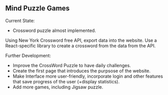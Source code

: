 ## Mind Puzzle Games

Current State:

- Crossword puzzle almost implemented. 

Using New York Crossword free API, export data into the website. Use a React-specific library to create a crossword from the data from the API.

Further Development:

- Improve the CrossWord Puzzle to have daily challenges.
- Create the first page that introduces the purpsose of the website.
- Make Interface more user-friendly, incorporate login and other features that save progress of the user (+display statistics).
- Add more games, including Jigsaw puzzle.
